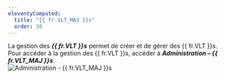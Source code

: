 ```yaml
---
eleventyComputed:
  title: "{{ fr.VLT_MAJ }}s"
  order: 30
---
```

La gestion des ***{{ fr.VLT }}s*** permet de créer et de gérer des {{ fr.VLT }}s. Pour accéder à la gestion des {{ fr.VLT }}s, accéder à ***Administration – {{ fr.VLT_MAJ }}s***.  
![Administration - {{ fr.VLT_MAJ }}s](https://webdevolutions.azureedge.net/docs/fr/server/clip10344.png)
